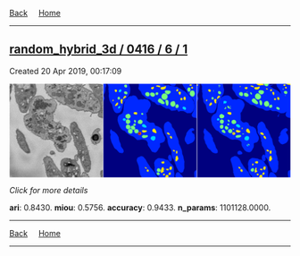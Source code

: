 
[Back](..)&nbsp;&nbsp;&nbsp;&nbsp;&nbsp;[Home](https://leapmanlab.github.io/snapshots)

---

<div class="summary"><a href="1"><h2>random_hybrid_3d / 0416 / 6 / 1</h2></a><p>Created 20 Apr 2019, 00:17:09
</p><a href="1"><img src="1/media/summary.png" align="center"></a><p>
<i>Click for more details</i>
</p></div>

**ari**: 0.8430. **miou**: 0.5756. **accuracy**: 0.9433. **n_params**: 1101128.0000. 

---

[Back](..)&nbsp;&nbsp;&nbsp;&nbsp;&nbsp;[Home](https://leapmanlab.github.io/snapshots)

---